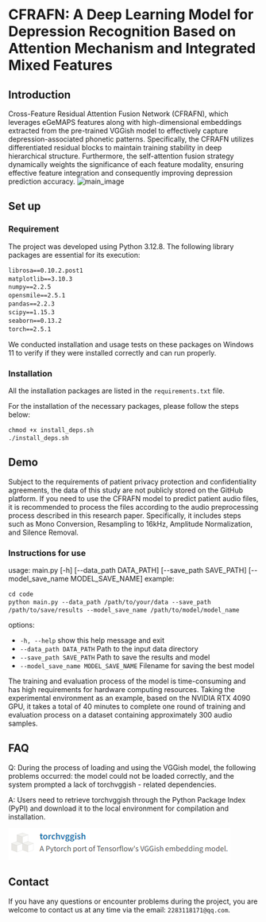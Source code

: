 # CFRAFN: A Deep Learning Model for Depression Recognition Based on Attention Mechanism and Integrated Mixed Features
## Introduction
Cross-Feature Residual Attention Fusion Network (CFRAFN), which leverages eGeMAPS features along with high-dimensional embeddings extracted from the pre-trained VGGish model to effectively capture depression-associated phonetic patterns. Specifically, the CFRAFN utilizes differentiated residual blocks to maintain training stability in deep hierarchical structure. Furthermore, the self-attention fusion strategy dynamically weights the significance of each feature modality, ensuring effective feature integration and consequently improving depression prediction accuracy.
![main_image](images/Framework.png)
## Set up

### Requirement
The project was developed using Python 3.12.8. The following library packages are essential for its execution:
```txt
librosa==0.10.2.post1
matplotlib==3.10.3
numpy==2.2.5
opensmile==2.5.1
pandas==2.2.3
scipy==1.15.3
seaborn==0.13.2
torch==2.5.1
```
We conducted installation and usage tests on these packages on Windows 11 to verify if they were installed correctly and can run properly.

### Installation

All the installation packages are listed in the `requirements.txt` file.

For the installation of the necessary packages, please follow the steps below:
```shell
chmod +x install_deps.sh
./install_deps.sh
```

## Demo
Subject to the requirements of patient privacy protection and confidentiality agreements, the data of this study are not publicly stored on the GitHub platform. If you need to use the CFRAFN model to predict patient audio files, it is recommended to process the files according to the audio preprocessing process described in this research paper. Specifically, it includes steps such as Mono Conversion, Resampling to 16kHz, Amplitude Normalization, and Silence Removal.

### Instructions for use

usage: main.py [-h] [--data_path DATA_PATH] [--save_path SAVE_PATH] [--model_save_name MODEL_SAVE_NAME]
example:
```shell
cd code
python main.py --data_path /path/to/your/data --save_path /path/to/save/results --model_save_name /path/to/model/model_name
```
options:
-  `-h, --help`            show this help message and exit
-  `--data_path DATA_PATH`
                        Path to the input data directory
-  `--save_path SAVE_PATH`
                        Path to save the results and model
-  `--model_save_name MODEL_SAVE_NAME`
                        Filename for saving the best model

The training and evaluation process of the model is time-consuming and has high requirements for hardware computing resources. Taking the experimental environment as an example, based on the NVIDIA RTX 4090 GPU, it takes a total of 40 minutes to complete one round of training and evaluation process on a dataset containing approximately 300 audio samples.

## FAQ
Q: During the process of loading and using the VGGish model, the following problems occurred: the model could not be loaded correctly, and the system prompted a lack of torchvggish - related dependencies.

A: Users need to retrieve torchvggish through the Python Package Index (PyPI) and download it to the local environment for compilation and installation.

![alt text](images/image_1.png)

## Contact
If you have any questions or encounter problems during the project, you are welcome to contact us at any time via the email: ```2283118171@qq.com```.